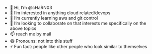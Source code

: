 - 👋 Hi, I’m @cHaRN03
- 👀 I’m interested in anything cloud related/devops
- 🌱 I’m currently learning aws and git control
- 💞️ I’m looking to collaborate on that interests me specifically on the above topics
- 📫 reach me by mail 
- 😄 Pronouns: not into this stuff
- ⚡ Fun fact: people like other people who look similar to themselves

<!---
cHaRN03/cHaRN03 is a ✨ special ✨ repository because its `README.md` (this file) appears on your GitHub profile.
You can click the Preview link to take a look at your changes.
--->
